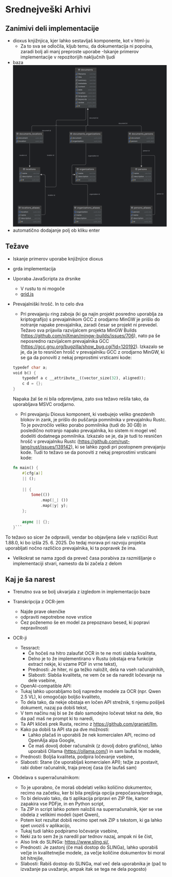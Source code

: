 # Srednejveški Arhivi

## Zanimivi deli implementacije
- dioxus knjižnjica, kjer lahko sestavljaš komponente, kot v html-ju
    - Za to sva se odločila, kljub temu, da dokumentacija ni popolna, zaradi bolj ali manj preproste uporabe
    -Iskanje primerov  implementacije v repozitorijih naključnih ljudi
- baza ![struktura_baze](predstavitev_slike/srednjeveski-arhivi.png)
- automatično dodajanje polj ob kliku enter

## Težave
- Iskanje primerov uporabe knjižnjice dioxus
- grda implementacija
- Uporaba JavaScripta za drsnike
    - V rustu to ni mogoče
    - [grid.js](assets/scripts/grid.js)
- Prevajalniški hrošč. In to celo dva
    - Pri prevajanju ring zaboja (ki ga najin projekt posredno uporablja za kriptografijo) s prevajalnikom GCC z orodjarno MinGW je prišlo do notranje napake prevajalnika, zaradi česar se projekt ni prevedel. Težavo sva prijavila razvijalcem projekta MinGW Builds (https://github.com/niXman/mingw-builds/issues/706), nato pa še neposredno razvijalcem prevajalnika GCC (https://gcc.gnu.org/bugzilla/show_bug.cgi?id=120192). Izkazalo se je, da je to resničen hrošč v prevajalniku GCC z orodjarno MinGW, ki se ga da ponoviti z nekaj preprostimi vrsticami kode:

    ``` rs
    typedef char a;
    void b() {
        typedef a c __attribute__((vector_size(32), aligned));
        c d = {};
    }
    ```

    Napaka žal še ni bila odprevljena, zato sva težavo rešila tako, da uporabljava MSVC orodjarno.

    - Pri prevajanju Dioxus komponent, ki vsebujejo veliko gnezdenih blokov in zank, je prišlo do puščanja pomnilnika v prevajalniku Rustc. To je povzročilo veliko porabo pomnilnika (tudi do 30 GB) in posledično notranjo napako prevajalnika, ko sistem ni mogel več dodeliti dodatnega pomnilnika. Izkazalo se je, da je tudi to resničen hrošč v prevajalniku Rustc (https://github.com/rust-lang/rust/issues/139142), ki se lahko zgodi pri postopnem prevajanju kode. Tudi to težavo se da ponoviti z nekaj preprostimi vrsticami kode:

    ``` rs
    fn main() {
        #[cfg(a)]
        || ();

        || {
            Some(())
                .map(|_| ())
                .map(|y| y);
        };

        async || {};
    }```

To težavo so sicer že odpravili, vendar bo objavljena šele v različici Rust 1.88.0, ki bo izšla 25. 6. 2025. Do tedaj morava pri razvoju projekta uporabljati nočno različico prevajalnika, ki ta popravek že ima.
- Velikokrat se nama zgodi da preveč časa porabiva za razmišljanje o implementaciji stvari, namesto da bi začela z delom


## Kaj je ša narest
- Trenutno sva se bolj ukvarjala z izgledom in implementacijo baze
- Transkripcija z OCR-jem
    - Najde prave okenčke
    - odpraviti nepotrebne nove vrstice
    - Čez poženemo še en model za prepoznavo besed, ki popravi nepravilnosti
- OCR-ji
    - Tessract:
        - Če hočeš na hitro zalaufat OCR in te ne moti slabša kvaliteta,
        - Delno je to že implementirano v Rustu (obstaja ena funkcije extract nekje, ki vzame PDF in vrne tekst),
        - Prednosti: Je hiter, ni ga težko naložit, dela na vseh računalnikih,
        - Slabosti: Slabša kvaliteta, ne vem če se da naredit ločevanje na dele vsebine,
    - OpenAI-compatible API:
    - Tukaj lahko uporabljamo bolj napredne modele za OCR (npr. Qwen 2.5 VL), ki omogočajo boljšo kvaliteto,
    - To dela tako, da nekje obstaja en ločen API strežnik, ti njemu pošlješ dokument, nazaj pa dobiš tekst,
    - V tem načinu naj bi se že dalo samodejno ločevat tekst na dele, tko da pač maš ne prompt ki to naredi,
    - Ta API kličeš prek Rusta, recimo z https://github.com/graniet/llm,
    - Kako pa dobiš ta API sta pa dve možnosti:
        - Lahko plačaš in uporabiš že nek komercialen API, recimo od OpenAIja alpa Google,
        - Če maš dovolj dober računalnik (z dovolj dobro grafično), lahko uporabiš Ollama (https://ollama.com/) in sam laufaš te modele,
    - Prednosti: Boljša kvaliteta, podpira ločevanje vsebine,
    - Slabosti: Stane (če uporabljaš komercialen API); težje za postavit, rabi dober računalnik, traja precej časa (če laufaš sam)

- Obdelava s superračunalnikom:
    - To je uporabno, če moraš obdelati veliko količino dokumentov, recimo na začetku, ker bi bila prejšnja opcija prepočasna/predraga,
    - To bi delovalo tako, da ti aplikacija pripravi en ZIP file, kamor zapakira vse PDFje, in en Python script,
    - Ta ZIP in script lahko potem naložiš na superračunalnik, kjer se vse obdela z velikimi modeli (spet Qwen),
    - Potem kot rezultat dobiš recimo spet nek ZIP s tekstom, ki ga lahko spet uvoziš v aplikacijo,
    - Tukaj tudi lahko podpiramo ločevanje vsebine,
    - Neki za to sem že js naredil par tednov nazaj, ampak ni še čist,
    - Also link do SLINGa: https://www.sling.si/,
    - Prednosti: Je zastonj (če maš dostop do SLINGa), lahko uporabiš večje in kvalitetnejše modele, za večje količine dokumentov bi moral bit hitrejše,
    - Slabosti: Rabiš dostop do SLINGa, mal več dela uporabnika je (pač to izvažanje pa uvažanje, ampak itak se tega ne dela pogosto)

